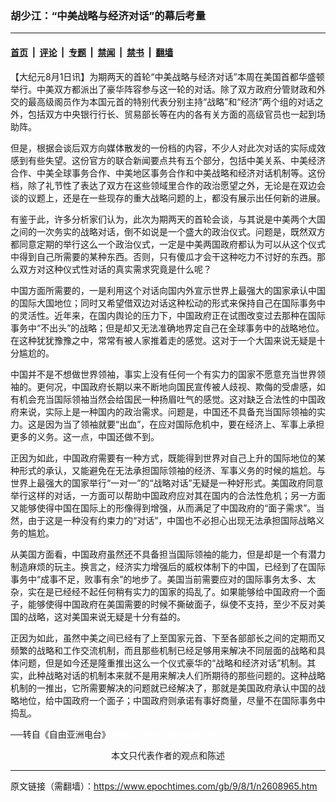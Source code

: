 ### 胡少江：“中美战略与经济对话”的幕后考量

---

#### [首页](../../../..?n2608965) &nbsp;|&nbsp; [评论](../../../../../epoch-comment?n2608965) &nbsp;|&nbsp; [专题](../../../../../epoch-special?n2608965) &nbsp;|&nbsp; [禁闻](../../../../../epoch-news?n2608965) &nbsp;|&nbsp; [禁书](../../../../../books?n2608965) &nbsp;|&nbsp; [翻墙](https://github.com/gfw-breaker/nogfw/blob/master/README.md?n2608965)


<div class="post_content" id="artbody" itemprop="articleBody">
 <!-- article content begin -->
 <p>
  【大纪元8月1日讯】为期两天的首轮“中美战略与经济对话”本周在美国首都华盛顿举行。中美双方都派出了豪华阵容参与这一轮的对话。除了双方政府分管财政和外交的最高级阁员作为本国元首的特别代表分别主持“战略”和“经济”两个组的对话之外，包括双方中央银行行长、贸易部长等在内的各有关方面的高级官员也一起到场助阵。
 </p>
 <p>
  但是，根据会谈后双方向媒体散发的一份档的内容，不少人对此次对话的实际成效感到有些失望。这份官方的联合新闻要点共有五个部分，包括中美关系、中美经济合作、中美全球事务合作、中美地区事务合作和中美战略和经济对话机制等。这份档，除了礼节性了表达了双方在这些领域里合作的政治愿望之外，无论是在双边会谈的议题上，还是在一些现存的重大战略问题的上，都没有展示出任何新的进展。
 </p>
 <p>
  有鉴于此，许多分析家们认为，此次为期两天的首轮会谈，与其说是中美两个大国之间的一次务实的战略对话，倒不如说是一个盛大的政治仪式。问题是，既然双方都同意定期的举行这么一个政治仪式，一定是中美两国政府都认为可以从这个仪式中得到自己所需要的某种东西。否则，只有傻瓜才会干这种吃力不讨好的东西。那么双方对这种仪式性对话的真实需求究竟是什么呢？
 </p>
 <p>
  中国方面所需要的，一是利用这个对话向国内外宣示世界上最强大的国家承认中国的国际大国地位；同时又希望借双边对话这种松动的形式来保持自己在国际事务中的灵活性。近年来，在国内舆论的压力下，中国政府正在试图改变过去那种在国际事务中“不出头”的战略；但是却又无法准确地界定自己在全球事务中的战略地位。在这种犹犹豫豫之中，常常有被人家推着走的感觉。这对于一个大国来说无疑是十分尴尬的。
 </p>
 <p>
  中国并不是不想做世界领袖，事实上没有任何一个有实力的国家不愿意充当世界领袖的。更何况，中国政府长期以来不断地向国民宣传被人歧视、欺侮的受虐感，如有机会充当国际领袖当然会给国民一种扬眉吐气的感觉。这对缺乏合法性的中国政府来说，实际上是一种国内的政治需求。问题是，中国还不具备充当国际领袖的实力。这是因为当了领袖就要“出血”，在应对国际危机中，要在经济上、军事上承担更多的义务。这一点，中国还做不到。
 </p>
 <p>
  正因为如此，中国政府需要有一种方式，既能得到世界对自己上升的国际地位的某种形式的承认，又能避免在无法承担国际领袖的经济、军事义务的时候的尴尬。与世界上最强大的国家举行“一对一”的“战略对话”无疑是一种好形式。美国政府同意举行这样的对话，一方面可以帮助中国政府应对其在国内的合法性危机；另一方面又能够使得中国在国际上的形像得到增强，从而满足了中国政府的“面子需求”。当然，由于这是一种没有约束力的“对话”，中国也不必担心出现无法承担国际战略义务的尴尬。
 </p>
 <p>
  从美国方面看，中国政府虽然还不具备担当国际领袖的能力，但是却是一个有潜力制造麻烦的玩主。换言之，经济实力增强后的威权体制下的中国，已经到了在国际事务中“成事不足，败事有余”的地步了。美国当前需要应对的国际事务太多、太杂，实在是已经经不起任何稍有实力的国家的捣乱了。如果能够给中国政府一个面子，能够使得中国政府在美国需要的时候不撕破面子，纵使不支持，至少不反对美国的战略，这对美国来说无疑是十分有益的。
 </p>
 <p>
  正因为如此，虽然中美之间已经有了上至国家元首、下至各部部长之间的定期而又频繁的战略和工作交流机制，而且那些机制已经足够用来解决不同层面的战略和具体问题，但是如今还是隆重推出这么一个仪式豪华的“战略和经济对话”机制。其实，此种战略对话的机制本来就不是用来解决人们所期待的那些问题的。这种战略机制的一推出，它所需要解决的问题就已经解决了，那就是美国政府承认中国的战略地位，给中国政府一个面子；中国政府则承诺有事好商量，尽量不在国际事务中捣乱。
 </p>
 <p>
  ──转自《自由亚洲电台》
  <font color="#ffffff">
   (http://www.dajiyuan.com)
  </font>
  <br/>
  <center>
   <font class="GY13">
    本文只代表作者的观点和陈述
   </font>
  </center>
 </p>
 <!-- article content end -->
 <div id="below_article_ad">
 </div>
</div>


---

原文链接（需翻墙）：https://www.epochtimes.com/gb/9/8/1/n2608965.htm